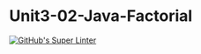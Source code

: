# Unit3-02-Java-Factorial
[![GitHub's Super Linter](https://github.com/ICS4U-Programming-FrankieFW/Unit3-02-Java-Factorial/workflows/GitHub's%20Super%20Linter/badge.svg)](https://github.com/ICS4U-Programming-FrankieFW/Unit3-02-Java-Factorial/actions)
